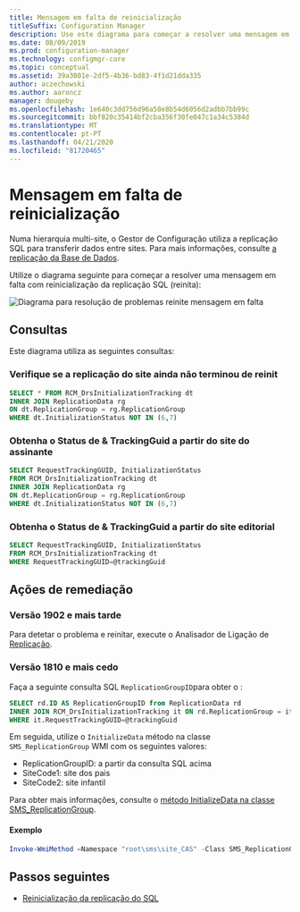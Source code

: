 ```yaml
---
title: Mensagem em falta de reinicialização
titleSuffix: Configuration Manager
description: Use este diagrama para começar a resolver uma mensagem em falta com reinit de replicação SQL no Gestor de Configuração
ms.date: 08/09/2019
ms.prod: configuration-manager
ms.technology: configmgr-core
ms.topic: conceptual
ms.assetid: 39a3001e-2df5-4b36-bd83-4f1d21dda335
author: aczechowski
ms.author: aaroncz
manager: dougeby
ms.openlocfilehash: 1e640c3dd756d96a58e8b54d6056d2adbb7bb99c
ms.sourcegitcommit: bbf820c35414bf2cba356f30fe047c1a34c5384d
ms.translationtype: MT
ms.contentlocale: pt-PT
ms.lasthandoff: 04/21/2020
ms.locfileid: "81720465"
---
```

# <a name="reinit-missing-message"></a>Mensagem em falta de reinicialização

Numa hierarquia multi-site, o Gestor de Configuração utiliza a replicação SQL para transferir dados entre sites. Para mais informações, consulte [a replicação da Base de Dados](../../../plan-design/hierarchy/database-replication.md).

Utilize o diagrama seguinte para começar a resolver uma mensagem em falta com reinicialização da replicação SQL (reinita):

![Diagrama para resolução de problemas reinite mensagem em falta](media/reinit-missing-message.svg)

## <a name="queries"></a>Consultas

Este diagrama utiliza as seguintes consultas:

### <a name="check-if-site-replication-hasnt-finished-reinit"></a>Verifique se a replicação do site ainda não terminou de reinit

```sql
SELECT * FROM RCM_DrsInitializationTracking dt
INNER JOIN ReplicationData rg
ON dt.ReplicationGroup = rg.ReplicationGroup
WHERE dt.InitializationStatus NOT IN (6,7)
```

### <a name="get-the-trackingguid--status-from-subscriber-site"></a>Obtenha o Status de & TrackingGuid a partir do site do assinante

```sql
SELECT RequestTrackingGUID, InitializationStatus
FROM RCM_DrsInitializationTracking dt
INNER JOIN ReplicationData rg
ON dt.ReplicationGroup = rg.ReplicationGroup
WHERE dt.InitializationStatus NOT IN (6,7)
```

### <a name="get-the-trackingguid--status-from-the-publishing-site"></a>Obtenha o Status de & TrackingGuid a partir do site editorial

```sql
SELECT RequestTrackingGUID, InitializationStatus
FROM RCM_DrsInitializationTracking dt
WHERE RequestTrackingGUID=@trackingGuid
```

## <a name="remediation-actions"></a>Ações de remediação

### <a name="version-1902-and-later"></a>Versão 1902 e mais tarde

Para detetar o problema e reinitar, execute o Analisador de Ligação de [Replicação](../monitor-replication.md#BKMK_RLA).

### <a name="version-1810-and-earlier"></a>Versão 1810 e mais cedo

Faça a seguinte consulta SQL `ReplicationGroupID`para obter o :

```sql
SELECT rd.ID AS ReplicationGroupID from ReplicationData rd
INNER JOIN RCM_DrsInitializationTracking it ON rd.ReplicationGroup = it.ReplicationGroup
WHERE it.RequestTrackingGUID=@trackingGuid
```

Em seguida, utilize o `InitializeData` método na classe `SMS_ReplicationGroup` WMI com os seguintes valores:

- ReplicationGroupID: a partir da consulta SQL acima
- SiteCode1: site dos pais
- SiteCode2: site infantil

Para obter mais informações, consulte o [método InitializeData na classe SMS_ReplicationGroup](../../../../develop/reference/core/servers/configure/initializedata-method-in-class-sms_replicationgroup.md).

#### <a name="example"></a>Exemplo

```PowerShell
Invoke-WmiMethod –Namespace "root\sms\site_CAS" -Class SMS_ReplicationGroup –Name InitializeData -ArgumentList "20", "CAS", "PR1"
```

## <a name="next-steps"></a>Passos seguintes

- [Reinicialização da replicação do SQL](sql-replication-reinit.md)
